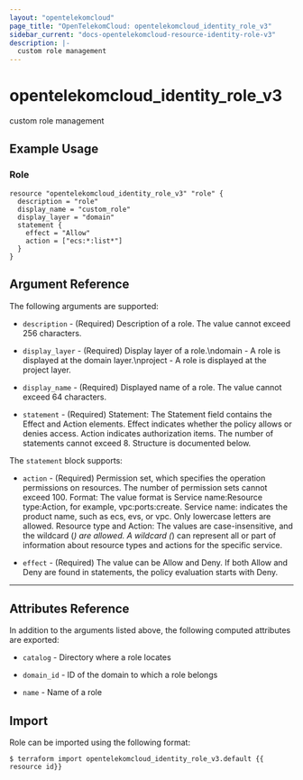 ```yaml
---
layout: "opentelekomcloud"
page_title: "OpenTelekomCloud: opentelekomcloud_identity_role_v3"
sidebar_current: "docs-opentelekomcloud-resource-identity-role-v3"
description: |-
  custom role management
---
```


# opentelekomcloud\_identity\_role\_v3

custom role management

## Example Usage

### Role

```hcl
resource "opentelekomcloud_identity_role_v3" "role" {
  description = "role"
  display_name = "custom_role"
  display_layer = "domain"
  statement {
    effect = "Allow"
    action = ["ecs:*:list*"]
  }
}
```

## Argument Reference

The following arguments are supported:

* `description` -
  (Required)
  Description of a role. The value cannot exceed 256 characters.

* `display_layer` -
  (Required)
  Display layer of a role.\ndomain - A role is displayed at the domain
  layer.\nproject - A role is displayed at the project layer.

* `display_name` -
  (Required)
  Displayed name of a role. The value cannot exceed 64 characters.

* `statement` -
  (Required)
  Statement: The Statement field contains the Effect and Action
  elements. Effect indicates whether the policy allows or denies
  access. Action indicates authorization items. The number of
  statements cannot exceed 8. Structure is documented below.

The `statement` block supports:

* `action` -
  (Required)
  Permission set, which specifies the operation permissions on
  resources. The number of permission sets cannot exceed 100.
  Format:  The value format is Service name:Resource type:Action,
  for example, vpc:ports:create.  Service name: indicates the
  product name, such as ecs, evs, or vpc. Only lowercase letters
  are allowed.  Resource type and Action: The values are
  case-insensitive, and the wildcard (*) are allowed. A wildcard
  (*) can represent all or part of information about resource
  types and actions for the specific service.

* `effect` -
  (Required)
  The value can be Allow and Deny. If both Allow and Deny are
  found in statements, the policy evaluation starts with Deny.

- - -

## Attributes Reference

In addition to the arguments listed above, the following computed attributes are exported:

* `catalog` -
  Directory where a role locates

* `domain_id` -
  ID of the domain to which a role belongs

* `name` -
  Name of a role

## Import

Role can be imported using the following format:

```
$ terraform import opentelekomcloud_identity_role_v3.default {{ resource id}}
```
